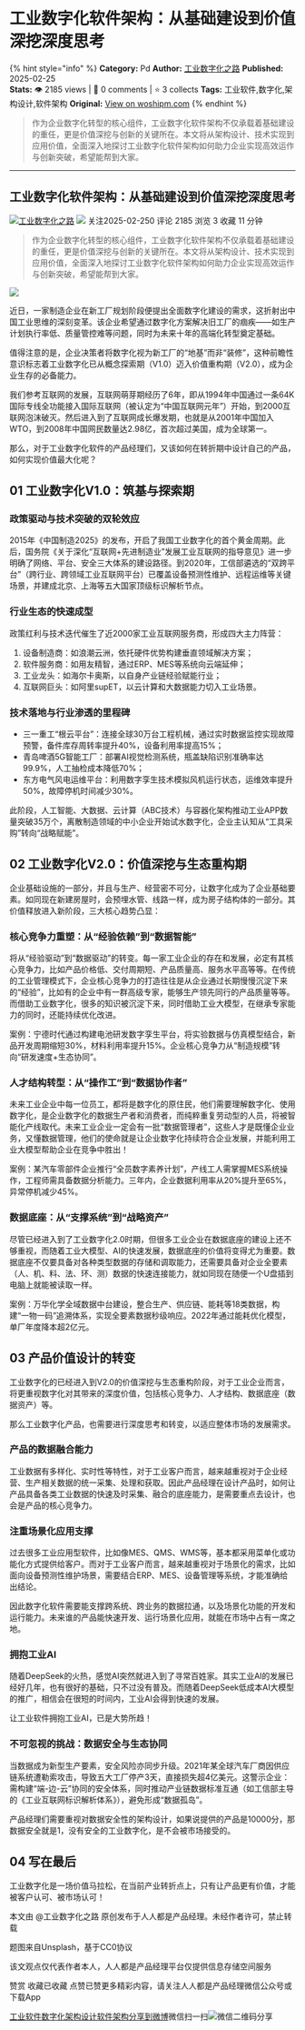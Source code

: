 # 工业数字化软件架构：从基础建设到价值深挖深度思考
{% hint style="info" %}
**Category:** Pd
**Author:** [工业数字化之路](https://www.woshipm.com/u/104162)
**Published:** 2025-02-25  
**Stats:** 👁️ 2185 views | 💬 0 comments | ⭐ 3 collects
**Tags:** 工业软件,数字化,架构设计,软件架构
**Original:** [View on woshipm.com](https://www.woshipm.com/pd/6184563.html)
{% endhint %}
> 作为企业数字化转型的核心组件，工业数字化软件架构不仅承载着基础建设的重任，更是价值深挖与创新的关键所在。本文将从架构设计、技术实现到应用价值，全面深入地探讨工业数字化软件架构如何助力企业实现高效运作与创新突破，希望能帮到大家。

---

## 工业数字化软件架构：从基础建设到价值深挖深度思考

[![](https://static.woshipm.com/view/woshipm_api_def_20250213141530_1370.png?imageView2/1/w/72/h/72/q/100)](https://www.woshipm.com/u/104162)[工业数字化之路](https://www.woshipm.com/u/104162) ![](https://static.woshipm.com/tag/1101_1@2x.png) 关注2025-02-250 评论 2185 浏览 3 收藏 11 分钟

> 作为企业数字化转型的核心组件，工业数字化软件架构不仅承载着基础建设的重任，更是价值深挖与创新的关键所在。本文将从架构设计、技术实现到应用价值，全面深入地探讨工业数字化软件架构如何助力企业实现高效运作与创新突破，希望能帮到大家。

![](https://image.woshipm.com/2023/04/13/79ebf122-d9ea-11ed-a8b0-00163e0b5ff3.jpg)

近日，一家制造企业在新工厂规划阶段便提出全面数字化建设的需求，这折射出中国工业思维的深刻变革。该企业希望通过数字化方案解决旧工厂的痼疾——如生产计划执行率低、质量管控难等问题，同时为未来十年的高端化转型奠定基础。

值得注意的是，企业决策者将数字化视为新工厂的“地基”而非“装修”，这种前瞻性意识标志着工业数字化已从概念探索期（V1.0）迈入价值重构期（V2.0），成为企业生存的必备能力。

我们参考互联网的发展，互联网萌芽期经历了6年，即从1994年中国通过一条64K国际专线全功能接入国际互联网（被认定为“中国互联网元年”）开始，到2000互联网泡沫破灭。然后进入到了互联网成长爆发期，也就是从2001年中国加入WTO，到2008年中国网民数量达2.98亿，首次超过美国，成为全球第一。

那么，对于工业数字化软件的产品经理们，又该如何在转折期中设计自己的产品，如何实现价值最大化呢？

## 01 工业数字化V1.0：筑基与探索期

### 政策驱动与技术突破的双轮效应

2015年《中国制造2025》的发布，开启了我国工业数字化的首个黄金周期。此后，国务院《关于深化“互联网+先进制造业”发展工业互联网的指导意见》进一步明确了网络、平台、安全三大体系的建设路径。到2020年，工信部遴选的“双跨平台”（跨行业、跨领域工业互联网平台）已覆盖设备预测性维护、远程运维等关键场景，并建成北京、上海等五大国家顶级标识解析节点。

### 行业生态的快速成型

政策红利与技术迭代催生了近2000家工业互联网服务商，形成四大主力阵营：

1.  设备制造商：如浪潮云洲，依托硬件优势构建垂直领域解决方案；
2.  软件服务商：如用友精智，通过ERP、MES等系统向云端延伸；
3.  工业龙头：如海尔卡奥斯，以自身产业链经验赋能行业；
4.  互联网巨头：如阿里supET，以云计算和大数据能力切入工业场景。

### 技术落地与行业渗透的里程碑

*   三一重工“根云平台”：连接全球30万台工程机械，通过实时数据监控实现故障预警，备件库存周转率提升40%，设备利用率提高15%；
*   青岛啤酒5G智能工厂：部署AI视觉检测系统，瓶盖缺陷识别准确率达99.9%，人工抽检成本降低70%；
*   东方电气风电运维平台：利用数字孪生技术模拟风机运行状态，运维效率提升50%，故障停机时间减少30%。

此阶段，人工智能、大数据、云计算（ABC技术）与容器化架构推动工业APP数量突破35万个，离散制造领域的中小企业开始试水数字化，企业主认知从“工具采购”转向“战略赋能”。

## 02 工业数字化V2.0：价值深挖与生态重构期

企业基础设施的一部分，并且与生产、经营密不可分，让数字化成为了企业基础要素。如同现在新建房屋时，会预埋水管、线路一样，成为房子结构体的一部分。其价值释放进入新阶段，三大核心趋势凸显：

### 核心竞争力重塑：从“经验依赖”到“数据智能”

将从“经验驱动”到“数据驱动”的转变。每一家工业企业的存在和发展，必定有其核心竞争力，比如产品价格低、交付周期短、产品质量高、服务水平高等等。在传统的工业管理模式下，企业核心竞争力的打造往往是从企业通过长期慢慢沉淀下来的“经验”，比如有的企业中有一群高级专家，能够生产领先同行的产品质量等等。而借助工业数字化，很多的知识被沉淀下来，同时借助工业大模型，在继承专家能力的同时，还能持续优化改进。

案例：宁德时代通过构建电池研发数字孪生平台，将实验数据与仿真模型结合，新品开发周期缩短30%，材料利用率提升15%。企业核心竞争力从“制造规模”转向“研发速度+生态协同”。

### 人才结构转型：从“操作工”到“数据协作者”

未来工业企业中每一位员工，都将是数字化的原住民，他们需要理解数字化、使用数字化，是企业数字化的数据生产者和消费者，而纯粹重复劳动型的人员，将被智能化产线取代。未来工业企业一定会有一批“数据管理者”，这些人才是既懂企业业务，又懂数据管理，他们的使命就是让企业数字化持续符合企业发展，并能利用工业大模型帮助企业在竞争中胜出！

案例：某汽车零部件企业推行“全员数字素养计划”，产线工人需掌握MES系统操作，工程师需具备数据分析能力。三年内，企业数据利用率从20%提升至65%，异常停机减少45%。

### 数据底座：从“支撑系统”到“战略资产”

尽管已经进入到了工业数字化2.0时期，但很多工业企业在数据底座的建设上还不够重视，而随着工业大模型、AI的快速发展，数据底座的价值将变得尤为重要。数据底座不仅要具备对各种类型数据的存储和调取能力，还需要具备对企业全要素（人、机、料、法、环、测）数据的快速连接能力，就如同现在随便一个U盘插到电脑上就能被读取一样。

案例：万华化学全域数据中台建设，整合生产、供应链、能耗等18类数据，构建“一物一码”追溯体系，实现全要素数据秒级响应。2022年通过能耗优化模型，单厂年度降本超2亿元。

## 03 产品价值设计的转变

工业数字化的已经进入到V2.0的价值深挖与生态重构阶段，对于工业企业而言，将更重视数字化对其带来的深度价值，包括核心竞争力、人才结构、数据底座（数据资产）等。

那么工业数字化产品，也需要进行深度思考和转变，以适应整体市场的发展需求。

### 产品的数据融合能力

工业数据有多样化、实时性等特性，对于工业客户而言，越来越重视对于企业经营、生产相关数据的统一采集、处理和获取。因此产品经理在设计产品时，如何让产品具备各类工业数据的快速及时采集、融合的底座能力，是需要重点去设计，也会是产品的核心竞争力。

### 注重场景化应用支撑

过去很多工业应用型软件，比如像MES、QMS、WMS等，基本都采用菜单化或功能化方式提供给客户。而对于工业客户而言，越来越重视对于场景化的需求，比如面向设备预测性维护场景，需要结合ERP、MES、设备管理等系统，才能准确给出结论。

因此数字化软件需要能支撑跨系统、跨业务的数据拉通，以及场景化功能的开发和运行能力。未来谁的产品能快速开发、运行场景化应用，就能在市场中占有一席之地。

### 拥抱工业AI

随着DeepSeek的火热，感觉AI突然就进入到了寻常百姓家。其实工业AI的发展已经好几年，也有很好的基础，只不过没有普及。而随着DeepSeek低成本AI大模型的推广，相信会在很短的时间内，工业AI会得到快速的发展。

让工业软件拥抱工业AI，已是大势所趋！

### 不可忽视的挑战：数据安全与生态协同

当数据成为新型生产要素，安全风险亦同步升级。2021年某全球汽车厂商因供应链系统遭勒索攻击，导致五大工厂停产3天，直接损失超4亿美元。这警示企业：需构建“端-边-云”协同的安全体系，同时推动产业链数据标准互通（如工信部主导的《工业互联网标识解析体系》），避免形成“数据孤岛”。

产品经理们需要重视对数据安全性的架构设计，如果说提供的产品是10000分，那数据安全就是1，没有安全的工业数字化，是不会被市场接受的。

## 04 写在最后

工业数字化是一场价值马拉松，在当前产业转折点上，只有让产品更有价值，才能被客户认可、被市场认可！

本文由 @工业数字化之路 原创发布于人人都是产品经理。未经作者许可，禁止转载

题图来自Unsplash，基于CC0协议

该文观点仅代表作者本人，人人都是产品经理平台仅提供信息存储空间服务

赞赏 收藏已收藏 点赞已赞更多精彩内容，请关注人人都是产品经理微信公众号或下载App

[工业软件](https://www.woshipm.com/tag/%e5%b7%a5%e4%b8%9a%e8%bd%af%e4%bb%b6)[数字化](https://www.woshipm.com/tag/%e6%95%b0%e5%ad%97%e5%8c%96)[架构设计](https://www.woshipm.com/tag/%e6%9e%b6%e6%9e%84%e8%ae%be%e8%ae%a1)[软件架构](https://www.woshipm.com/tag/%e8%bd%af%e4%bb%b6%e6%9e%b6%e6%9e%84)[分享到微博](https://service.weibo.com/share/share.php?appkey=2775287854&title=工业数字化软件架构：从基础建设到价值深挖深度思考&url=https://www.woshipm.com/pd/6184563.html&pic=https://image.woshipm.com/2023/04/13/79ebf122-d9ea-11ed-a8b0-00163e0b5ff3.jpg)微信扫一扫![微信二维码](https://api.pwmqr.com/qrcode/create/?url=https://www.woshipm.com/pd/6184563.html)分享